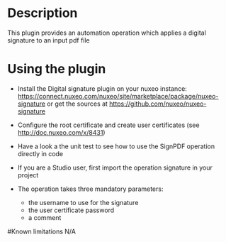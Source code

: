 # Description
This plugin provides an automation operation which applies a digital signature to an input pdf file

# Using the plugin 
- Install the Digital signature plugin on your nuxeo instance:
    https://connect.nuxeo.com/nuxeo/site/marketplace/package/nuxeo-signature
    or get the sources at https://github.com/nuxeo/nuxeo-signature

- Configure the root certificate and create user certificates (see http://doc.nuxeo.com/x/8431)

- Have a look a the unit test to see how to use the SignPDF operation directly in code

- If you are a Studio user, first import the operation signature in your project

- The operation takes three mandatory parameters:
    - the username to use for the signature
    - the user certificate password
    - a comment 

#Known limitations
N/A